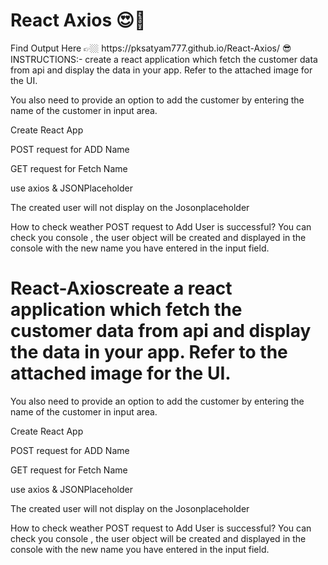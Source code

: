 <h1>React Axios 😍💖</h1> 
Find Output Here 👉🏼  https://pksatyam777.github.io/React-Axios/ 😎 </br>
INSTRUCTIONS:-
create a react application which fetch the customer data from api and display the data in your app. Refer to the attached image for the UI.

You also need to provide an option to add the customer by entering the name of the customer in input area.

Create React App  

POST request for ADD Name 

GET request for Fetch Name 

use axios  &  JSONPlaceholder 


The created user will not display on the Josonplaceholder


How to check weather POST request to Add User is successful? 
You can check you console , the user object will be created and displayed in the console with the new name you have entered in the input field.
# React-Axioscreate a react application which fetch the customer data from api and display the data in your app. Refer to the attached image for the UI.

You also need to provide an option to add the customer by entering the name of the customer in input area.

Create React App  

POST request for ADD Name 

GET request for Fetch Name 

use axios  &  JSONPlaceholder 


The created user will not display on the Josonplaceholder   


How to check weather POST request to Add User is successful? 
You can check you console , the user object will be created and displayed in the console with the new name you have entered in the input field.
